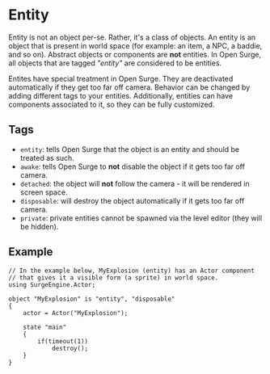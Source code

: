 Entity
======

Entity is not an object per-se. Rather, it's a class of objects. An entity is an object that is present in world space (for example: an item, a NPC, a baddie, and so on). Abstract objects or components are **not** entities. In Open Surge, all objects that are tagged *"entity"* are considered to be entities.

Entites have special treatment in Open Surge. They are deactivated automatically if they get too far off camera. Behavior can be changed by adding different tags to your entities. Additionally, entities can have components associated to it, so they can be fully customized.

Tags
----

* `entity`: tells Open Surge that the object is an entity and should be treated as such.
* `awake`: tells Open Surge to **not** disable the object if it gets too far off camera.
* `detached`: the object will **not** follow the camera - it will be rendered in screen space.
* `disposable`: will destroy the object automatically if it gets too far off camera.
* `private`: private entities cannot be spawned via the level editor (they will be hidden).

Example
-------

```
// In the example below, MyExplosion (entity) has an Actor component
// that gives it a visible form (a sprite) in world space.
using SurgeEngine.Actor;

object "MyExplosion" is "entity", "disposable"
{
    actor = Actor("MyExplosion");

    state "main"
    {
        if(timeout(1))
            destroy();
    }
}
```
